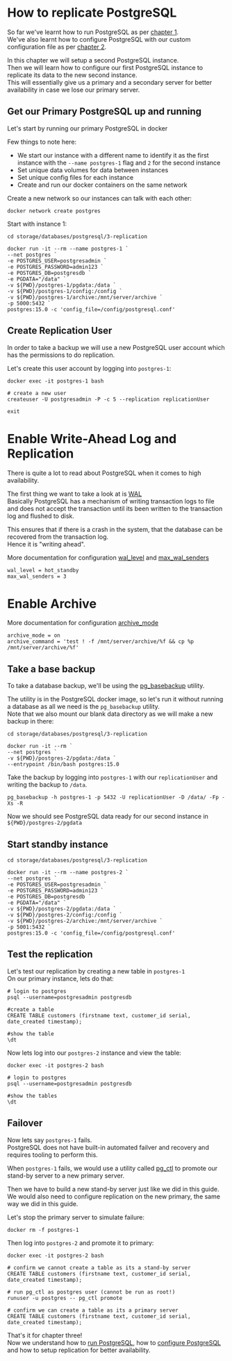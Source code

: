 # How to replicate PostgreSQL

So far we've learnt how to run PostgreSQL as per [chapter 1](../1-introduction/README.md). </br>
We've also learnt how to configure PostgreSQL with our custom configuration file as per [chapter 2](../2-configuration/README.md). </br>

In this chapter we will setup a second PostgreSQL instance. </br>
Then we will learn how to configure our first PostgreSQL instance to replicate its data to the new second instance. </br>
This will essentially give us a primary and a secondary server for better availability in case we lose our primary server. </br>

## Get our Primary PostgreSQL up and running

Let's start by running our primary PostgreSQL in docker </br>

Few things to note here: </br>
* We start our instance with a different name to identify it as the first instance with the `--name postgres-1` flag and `2` for the second instance
* Set unique data volumes for data between instances
* Set unique config files for each instance
* Create and run our docker containers on the same network 

Create a new network so our instances can talk with each other:

```
docker network create postgres
```

Start with instance 1: 

```
cd storage/databases/postgresql/3-replication

docker run -it --rm --name postgres-1 `
--net postgres `
-e POSTGRES_USER=postgresadmin `
-e POSTGRES_PASSWORD=admin123 `
-e POSTGRES_DB=postgresdb `
-e PGDATA="/data" `
-v ${PWD}/postgres-1/pgdata:/data `
-v ${PWD}/postgres-1/config:/config `
-v ${PWD}/postgres-1/archive:/mnt/server/archive `
-p 5000:5432 `
postgres:15.0 -c 'config_file=/config/postgresql.conf'
```

## Create Replication User

In order to take a backup we will use a new PostgreSQL user account which has the permissions to do replication. </br>

Let's create this user account by logging into `postgres-1`:

```
docker exec -it postgres-1 bash

# create a new user
createuser -U postgresadmin -P -c 5 --replication replicationUser

exit
```

# Enable Write-Ahead Log and Replication

There is quite a lot to read about PostgreSQL when it comes to high availability. </br>

The first thing we want to take a look at is [WAL](https://www.postgresql.org/docs/current/wal-intro.html) </br>
Basically PostgreSQL has a mechanism of writing transaction logs to file and does not accept the transaction until its been written to the transaction log and flushed to disk. </br>

This ensures that if there is a crash in the system, that the database can be recovered from the transaction log. </br>
Hence it is "writing ahead". </br>

More documentation for configuration [wal_level](https://www.postgresql.org/docs/current/runtime-config-wal.html) and [max_wal_senders](https://www.postgresql.org/docs/current/runtime-config-replication.html)
```
wal_level = hot_standby
max_wal_senders = 3
```

# Enable Archive

More documentation for configuration [archive_mode](https://www.postgresql.org/docs/current/runtime-config-wal.html#GUC-ARCHIVE-MODE)

```
archive_mode = on
archive_command = 'test ! -f /mnt/server/archive/%f && cp %p /mnt/server/archive/%f'

```

## Take a base backup

To take a database backup, we'll be using the [pg_basebackup](https://www.postgresql.org/docs/current/app-pgbasebackup.html) utility. </br>

The utility is in the PostgreSQL docker image, so let's run it without running a database as all we need is the `pg_basebackup` utility. <br/>
Note that we also mount our blank data directory as we will make a new backup in there: 

```
cd storage/databases/postgresql/3-replication

docker run -it --rm `
--net postgres `
-v ${PWD}/postgres-2/pgdata:/data `
--entrypoint /bin/bash postgres:15.0
```

Take the backup by logging into `postgres-1` with our `replicationUser` and writing the backup to `/data`.

```
pg_basebackup -h postgres-1 -p 5432 -U replicationUser -D /data/ -Fp -Xs -R
```

Now we should see PostgreSQL data ready for our second instance in `${PWD}/postgres-2/pgdata`

## Start standby instance

```
cd storage/databases/postgresql/3-replication

docker run -it --rm --name postgres-2 `
--net postgres `
-e POSTGRES_USER=postgresadmin `
-e POSTGRES_PASSWORD=admin123 `
-e POSTGRES_DB=postgresdb `
-e PGDATA="/data" `
-v ${PWD}/postgres-2/pgdata:/data `
-v ${PWD}/postgres-2/config:/config `
-v ${PWD}/postgres-2/archive:/mnt/server/archive `
-p 5001:5432 `
postgres:15.0 -c 'config_file=/config/postgresql.conf'
```

## Test the replication

Let's test our replication by creating a new table in `postgres-1` </br>
On our primary instance, lets do that:

```
# login to postgres
psql --username=postgresadmin postgresdb

#create a table
CREATE TABLE customers (firstname text, customer_id serial, date_created timestamp);

#show the table
\dt
```

Now lets log into our `postgres-2` instance and view the table:

```
docker exec -it postgres-2 bash

# login to postgres
psql --username=postgresadmin postgresdb

#show the tables
\dt
```

## Failover 

Now lets say `postgres-1` fails. </br>
PostgreSQL does not have built-in automated failver and recovery and requires tooling to perform this. </br>

When `postgres-1` fails, we would use a utility called [pg_ctl](https://www.postgresql.org/docs/current/app-pg-ctl.html) to promote our stand-by server to a new primary server. </br>

Then we have to build a new stand-by server just like we did in this guide. </br>
We would also need to configure replication on the new primary, the same way we did in this guide. </br>

Let's stop the primary server to simulate failure:

```
docker rm -f postgres-1
```

Then log into `postgres-2` and promote it to primary:
```
docker exec -it postgres-2 bash

# confirm we cannot create a table as its a stand-by server
CREATE TABLE customers (firstname text, customer_id serial, date_created timestamp);

# run pg_ctl as postgres user (cannot be run as root!)
runuser -u postgres -- pg_ctl promote

# confirm we can create a table as its a primary server
CREATE TABLE customers (firstname text, customer_id serial, date_created timestamp);
```

That's it for chapter three! </br>
Now we understand how to [run PostgreSQL](../1-introduction/README.md), how to [configure PostgreSQL](../2-configuration/README.md) and how to setup replication for better availability.
